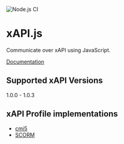 ![Node.js CI](https://github.com/xapijs/xapi/workflows/Node.js%20CI/badge.svg)

# xAPI.js
Communicate over xAPI using JavaScript.

[Documentation](/src/README.md)

## Supported xAPI Versions
1.0.0 - 1.0.3

## xAPI Profile implementations
- [cmi5](https://github.com/xapijs/cmi5)
- [SCORM](https://github.com/xapijs/scorm)
